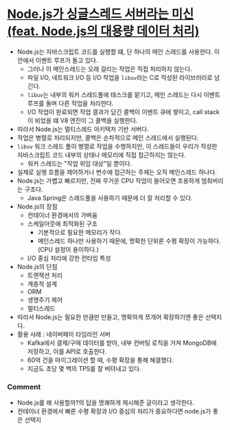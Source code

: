 # [Node.js가 싱글스레드 서버라는 미신(feat. Node.js의 대용량 데이터 처리)](https://medium.com/naverfinancial/node-js%EA%B0%80-%EC%8B%B1%EA%B8%80%EC%8A%A4%EB%A0%88%EB%93%9C-%EC%84%9C%EB%B2%84%EB%9D%BC%EB%8A%94-%EB%AF%B8%EC%8B%A0-feat-node-js%EC%9D%98-%EB%8C%80%EC%9A%A9%EB%9F%89-%EB%8D%B0%EC%9D%B4%ED%84%B0-%EC%B2%98%EB%A6%AC-cf1d651290be)

- Node.js는 자바스크립트 코드를 실행할 떄, 단 하나의 메인 스레드를 사용한다. 이 안에서 이벤트 루프가 돌고 있다.
  - 그러나 이 메인스레드는 오래 걸리는 작업은 직접 처리하지 않는다.
  - 파일 I/O, 네트워크 I/O 등 I/O 작업을 `libuv`라는 C로 작성된 라이브러리로 넘긴다.
  - `libuv`는 내부의 워커 스레드풀에 태스크를 맡기고, 메인 스레드는 다시 이벤트 루프를 돌며 다른 작업을 처리한다.
  - I/O 작업이 완료되면 작업 결과가 담긴 콜백이 이벤트 큐에 쌓이고, call stack이 비었을 떄 V8 엔진이 그 콜백을 실행한다.
- 따라서 Node.js는 멀티스레드 아키텍처 기반 서버다.
- 작업은 병렬로 처리되지만, 콜백은 순차적으로 메인 스레드에서 실행된다.
- `libuv` 워크 스레드 풀이 병렬로 작업을 수행하지만, 이 스레드들이 우리가 작성한 자바스크립트 코드 내부의 상태나 메모리에 직접 접근하지는 않는다.
  - 워커 스레드는 "작업 위임 대상"일 뿐이다.
- 실제로 실행 흐름을 제어하거나 변수에 접근하는 주체는 오직 메인스레드 하나다.
- Node.js는 가볍고 빠르지만, 진짜 무거운 CPU 작업이 들어오면 조용하게 멈춰버리는 구조다.
  - Java Spring은 스레드풀을 사용하기 때문에 더 잘 처리할 수 있다.
- Node.js의 장점
  - 컨테이너 환경에서의 가벼움
  - 스케일아웃에 최적화된 구조
    - 기본적으로 필요한 메모리가 작다.
    - 메인스레드 하나만 사용하기 때문에, 명확한 단위론 수평 확장이 가능하다. (CPU 설정이 용이하다.)
  - I/O 중심 처리에 강한 런타임 특성
- Node.js의 단점
  - 트랜잭션 처리
  - 계층적 설계
  - ORM
  - 생명주기 제어
  - 멀티스레드
- 따라서 Node.js는 필요한 만큼만 만들고, 명확하게 쪼개어 확장하기엔 좋은 선택지다.
- 활용 사례 : 네이버페이 타임라인 서버
  - Kafka에서 결제/구매 데이터를 받아, 내부 컨버팅 로직을 거쳐 MongoDB에 저장하고, 이를 API로 호출한다.
  - 60억 건을 마이그레이션 할 때, 수평 확장을 통해 해결했다.
  - 지금도 초당 몇 백의 TPS를 잘 버텨내고 있다.

### Comment
- Node.js를 왜 사용할까?의 답을 명쾌하게 제시해준 글이라고 생각한다.
- 컨테이너 환경에서 빠른 수평 확장과 I/O 중심의 처리가 중요하다면 node.js가 좋은 선택지

